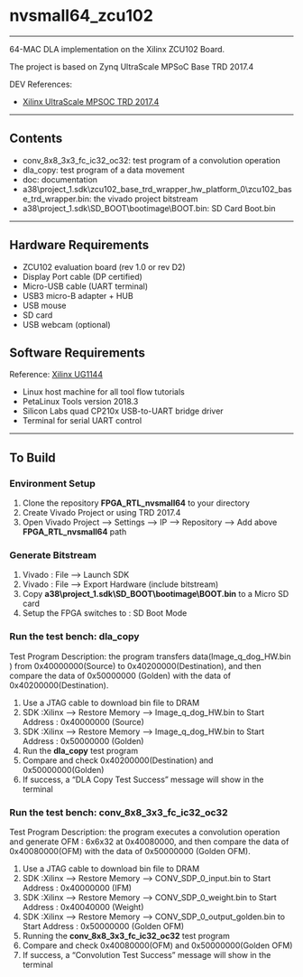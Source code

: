 # nvsmall64\_zcu102 
----------

64-MAC DLA implementation on the Xilinx ZCU102 Board. 

The project is based on Zynq UltraScale MPSoC Base TRD 2017.4

DEV References: 

+ [Xilinx UltraScale MPSOC TRD 2017.4](https://xilinx-wiki.atlassian.net/wiki/spaces/A/pages/18842199/Zynq+UltraScale+MPSoC+Base+TRD+2017.4)

------------
## Contents
- conv\_8x8\_3x3\_fc\_ic32\_oc32: test program of a convolution operation
- dla_copy: test program of a data movement
- doc: documentation
- a38\project_1.sdk\zcu102_base_trd_wrapper_hw_platform_0\zcu102_base_trd_wrapper.bin: the vivado project bitstream
- a38\project_1.sdk\SD_BOOT\bootimage\BOOT.bin: SD Card Boot.bin

---------------------

## Hardware Requirements

- ZCU102 evaluation board (rev 1.0 or rev D2)
- Display Port cable (DP certified) 
- Micro-USB cable (UART terminal)
- USB3 micro-B adapter + HUB
- USB mouse
- SD card
- USB webcam (optional)

## Software Requirements

Reference: [Xilinx UG1144](https://www.xilinx.com/support/documentation/sw_manuals/xilinx2018_3/ug1144-petalinux-tools-reference-guide.pdf)

- Linux host machine for all tool flow tutorials
- PetaLinux Tools version 2018.3
- Silicon Labs quad CP210x USB-to-UART bridge driver
- Terminal for serial UART control


------------------

## To Build

### Environment Setup

1. Clone the repository **FPGA_RTL_nvsmall64** to your directory
1. Create Vivado Project or using TRD 2017.4
1. Open Vivado Project --> Settings --> IP --> Repository --> Add above **FPGA_RTL_nvsmall64** path

### Generate Bitstream

1. Vivado : File --> Launch SDK
1. Vivado : File --> Export Hardware (include bitstream)
1. Copy **a38\project_1.sdk\SD_BOOT\bootimage\BOOT.bin** to a Micro SD card
1. Setup the FPGA switches to : SD Boot Mode


###  Run the test bench: dla\_copy  

Test Program Description:  the program transfers data(Image_q_dog_HW.bin ) from 0x40000000(Source) to 0x40200000(Destination), and then compare the data of 0x50000000 (Golden) with the data of 0x40200000(Destination).

1. Use a JTAG cable to download bin file to DRAM 
1. SDK :Xilinx --> Restore Memory --> Image_q_dog_HW.bin to Start Address : 0x40000000 (Source)
1. SDK :Xilinx --> Restore Memory --> Image_q_dog_HW.bin to Start Address : 0x50000000 (Golden) 
1. Run the **dla_copy** test program
1. Compare and check 0x40200000(Destination) and 0x50000000(Golden)
1. If success, a “DLA Copy Test Success” message will show in the terminal 
  



### Run the test bench: conv\_8x8_3x3\_fc\_ic32\_oc32

Test Program Description: the program executes a convolution operation and generate OFM : 6x6x32 at 0x40080000, and then compare the data of 0x40080000(OFM) with the data of 0x50000000 (Golden OFM).

1. Use a JTAG cable to download bin file to DRAM
1. SDK :Xilinx --> Restore Memory --> CONV_SDP_0_input.bin to Start Address : 0x40000000 (IFM)
1. SDK :Xilinx --> Restore Memory --> CONV_SDP_0_weight.bin to Start Address : 0x40040000 (Weight)
1. SDK :Xilinx --> Restore Memory --> CONV_SDP_0_output_golden.bin to Start Address : 0x50000000 (Golden OFM)
1. Running the **conv\_8x8\_3x3\_fc\_ic32\_oc32** test program
1. Compare and check 0x40080000(OFM) and 0x50000000(Golden OFM)
1. If success, a “Convolution Test Success” message will show in the terminal
